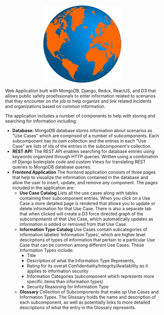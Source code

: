 <p align="center">
<img src="frontend/pictures/OrangeEarthLogo.png"></img>
</p>

Web Application built with MongoDB, Django, Redux, ReactJS, and D3 that allows public 
safety proefssionals to enter information related to scenarios that they encounter 
on the job to help organize and link related incidents and organizations based on common
information.

The application includes a number of components to help with storing and searching
for information including: 

* **Database:**  MongoDB database stores information about scenarios as "Use Cases" which are comprised of a number of subcomponents. Each subcomponent has its own collection and the entries in each "Use Case" are lists of ids of the entries in the subcomponent's collection. 
* **REST API:** The REST API enables searching for database entries using keywords organized through HTTP queries. Written using a combination of Django boilerplate code and custom Views for translating REST queries to MongoDB database queries. 
* **Frontend Application** The frontend application consists of three pages that help to visualize the information contained in the database and allow the user to insert, update, and remove any component. The pages included in the application are: 
  * **Use Case Catalog** Lists all the use cases along with tables containing their subcomponent entries. When you click on a Use Case a more detailed page is rendered that allows you to update or delete information for that Use Case. There is also a separate tab that when clicked will create a D3 force directed graph of the subcomponents of that Use Case, which automatically updates as information is added or removed from that Use Case. 
  * **Information Type Catalog** Use Cases contain subcategories of information labeled 'Information Types', which are higher level descirptions of types of information that pertain to a particular Use Case that can be common among different Use Cases. These Information Types include: 
    * Title
    * Description of what the Information Type Represents, 
    * Rating for its overall Confidentiality/Integrity/Availability as it applies to information security
    * Information Categories (subcomponent which represents more specific items than information types)
    * Security Reasoning for Information Type
  * **Glossary** Collection of Subcomponents that make up Use Cases and Information Types. The Glossary holds the name and description of each subcomponent, as well as potentially links to more detailed descriptions of what the entry in the Glossary represents.  
    

